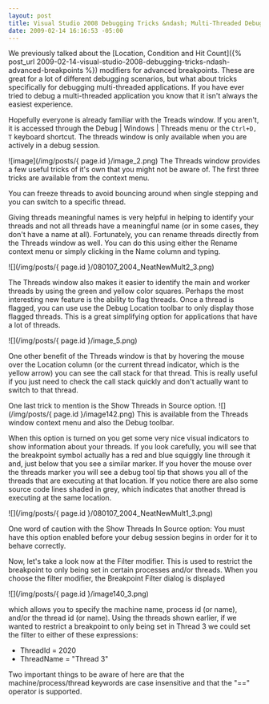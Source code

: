 ```yaml
---
layout: post
title: Visual Studio 2008 Debugging Tricks &ndash; Multi-Threaded Debugging
date: 2009-02-14 16:16:53 -05:00
---
```


We previously talked about the [Location, Condition and Hit Count]({% post_url 2009-02-14-visual-studio-2008-debugging-tricks-ndash-advanced-breakpoints %}) modifiers for advanced breakpoints. These are great for a lot of different debugging scenarios, but what about tricks specifically for debugging multi-threaded applications. If you have ever tried to debug a multi-threaded application you know that it isn't always the easiest experience. 

Hopefully everyone is already familiar with the Treads window. If you aren't, it is accessed through the Debug \| Windows \| Threads menu or the `Ctrl+D, T` keyboard shortcut. The threads window is only available when you are actively in a debug session.

![image](/img/posts/{ page.id }/image_2.png) The Threads window provides a few useful tricks of it's own that you might not be aware of. The first three tricks are available from the context menu.

You can freeze threads to avoid bouncing around when single stepping and you can switch to a specific thread.

Giving threads meaningful names is very helpful in helping to identify your threads and not all threads have a meaningful name (or in some cases, they don't have a name at all). Fortunately, you can rename threads directly from the Threads window as well. You can do this using either the Rename context menu or simply clicking in the Name column and typing.

![](/img/posts/{ page.id }/080107_2004_NeatNewMult2_3.png)  

The Threads window also makes it easier to identify the main and worker threads by using the green and yellow color squares. Perhaps the most interesting new feature is the ability to flag threads. Once a thread is flagged, you can use use the Debug Location toolbar to only display those flagged threads. This is a great simplifying option for applications that have a lot of threads.

![](/img/posts/{ page.id }/image_5.png) 

One other benefit of the Threads window is that by hovering the mouse over the Location column (or the current thread indicator, which is the yellow arrow) you can see the call stack for that thread. This is really useful if you just need to check the call stack quickly and don't actually want to switch to that thread.

One last trick to mention is the Show Threads in Source option. ![](/img/posts/{ page.id }/image142.png) This is available from the Threads window context menu and also the Debug toolbar. 

When this option is turned on you get some very nice visual indicators to show information about your threads. If you look carefully, you will see that the breakpoint symbol actually has a red and blue squiggly line through it and, just below that you see a similar marker. If you hover the mouse over the threads marker you will see a debug tool tip that shows you all of the threads that are executing at that location. If you notice there are also some source code lines shaded in grey, which indicates that another thread is executing at the same location. 

![](/img/posts/{ page.id }/080107_2004_NeatNewMult1_3.png) 

One word of caution with the Show Threads In Source option: You must have this option enabled before your debug session begins in order for it to behave correctly.

Now, let's take a look now at the Filter modifier. This is used to restrict the breakpoint to only being set in certain processes and/or threads. When you choose the filter modifier, the Breakpoint Filter dialog is displayed

![](/img/posts/{ page.id }/image140_3.png)

which allows you to specify the machine name, process id (or name), and/or the thread id (or name). Using the threads shown earlier, if we wanted to restrict a breakpoint to only being set in Thread 3 we could set the filter to either of these expressions:

* ThreadId = 2020 
* ThreadName = "Thread 3"   

Two important things to be aware of here are that the machine/process/thread keywords are case insensitive and that the "==" operator is supported.
